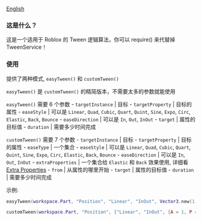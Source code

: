 [English](https://github.com/Verycuteabbey/Algorithms/blob/main/Tween/v2/README.md)
### 这是什么？
这是一个适用于 Roblox 的 Tween 逻辑算法，你可以 require() 来代替掉 TweenService！
### 使用
提供了两种模式, `easyTween()` 和 `customTween()`

`easyTween()` 是 `customTween()` 的精简版本，不需要太多的参数就能使用

`easyTween()` 需要 6 个参数
	- `targetInstance` | 目标
	- `targetProperty` | 目标的属性
	- `easeStyle` | 可以是 `Linear`, `Quad`, `Cubic`, `Quart`, `Quint`, `Sine`, `Expo`, `Circ`, `Elastic`, `Back`, `Bounce`
	- `easeDirection` | 可以是 `In`, `Out`, `InOut`
	- `target` | 属性的目标值
	- `duration` | 需要多少时间完成
	
`customTween()` 需要 7 个参数
	- `targetInstance` | 目标
	- `targetProperty` | 目标的属性
	- `easeType` | 一个集合
		- `easeStyle` | 可以是 `Linear`, `Quad`, `Cubic`, `Quart`, `Quint`, `Sine`, `Expo`, `Circ`, `Elastic`, `Back`, `Bounce`
		- `easeDirection` | 可以是 `In`, `Out`, `InOut`
		- `extraProperties` | 一个集合给 `Elastic` 和 `Back` 效果使用, 详细看 [Extra Properties](https://github.com/Verycuteabbey/Algorithms/blob/main/Tween/v1/README_CN.md#extra-properties)
	- `from` | 从属性的哪里开始
	- `target` | 属性的目标值
	- `duration` | 需要多少时间完成

示例:
```lua
easyTween(workspace.Part, "Position", "Linear", "InOut", Vector3.new(1, 1, 1), 1);
```
```lua
customTween(workspace.Part, "Position", {"Linear", "InOut", {A = 1, P = 2, S = 3}}, Vector3.new(0, 0, 0), Vector3.new(1, 1, 1), 1);
```
